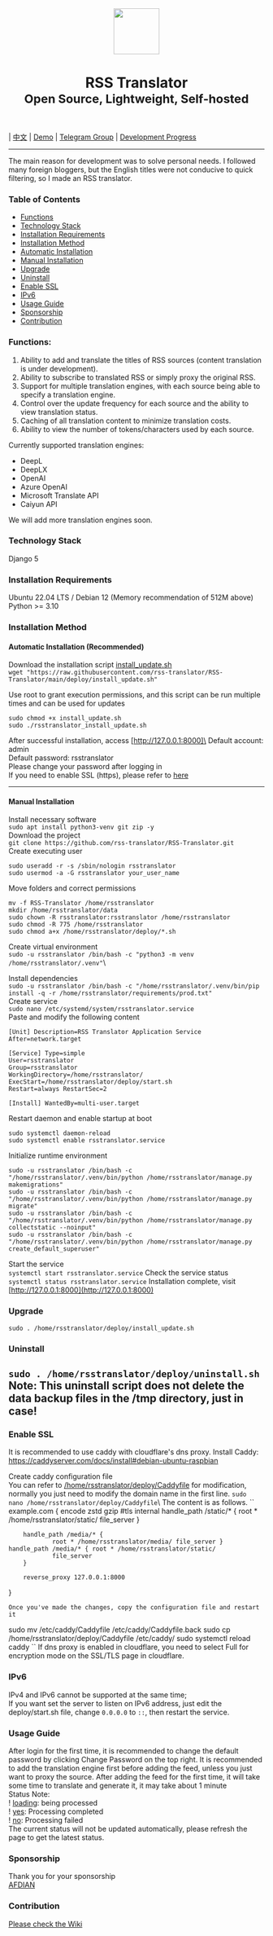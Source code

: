 <div align="center">
<em><img src="https://github.com/rss-translator/RSS-Translator/assets/2398708/8f10db75-d5b4-4cdd-9fd6-7d319d20079f" height="90px"></em>
<h1>RSS Translator<br/><sub>Open Source, Lightweight, Self-hosted</sub></h1>
</div>
<br/>

| [中文](README.md) | [Demo](https://demo.rsstranslator.com) | [Telegram Group](https://t.me/rsstranslator) | [Development Progress](https://github.com/orgs/rss-translator/projects/2/views/1)

---

The main reason for development was to solve personal needs. I followed many foreign bloggers, but the English titles were not conducive to quick filtering, so I made an RSS translator.
### Table of Contents
- [Functions](#functions)
- [Technology Stack](#technology-stack)
- [Installation Requirements](#installation-requirements)
- [Installation Method](#installation-method)
 - [Automatic Installation](#automatic-installation-recommended)
 - [Manual Installation](#manual-installation)
- [Upgrade](#upgrade)
- [Uninstall](#uninstall)
- [Enable SSL](#enable-ssl)
- [IPv6](#IPv6)
- [Usage Guide](#usage-guide)
- [Sponsorship](#sponsorship)
- [Contribution](#contribution)

### Functions:
1. Ability to add and translate the titles of RSS sources (content translation is under development).
2. Ability to subscribe to translated RSS or simply proxy the original RSS.
3. Support for multiple translation engines, with each source being able to specify a translation engine.
4. Control over the update frequency for each source and the ability to view translation status.
5. Caching of all translation content to minimize translation costs.
6. Ability to view the number of tokens/characters used by each source.
   
Currently supported translation engines: 

- DeepL
- DeepLX
- OpenAI
- Azure OpenAI
- Microsoft Translate API
- Caiyun API

We will add more translation engines soon.

### Technology Stack
Django 5

### Installation Requirements
Ubuntu 22.04 LTS / Debian 12 (Memory recommendation of 512M above)\
Python >= 3.10

### Installation Method
#### Automatic Installation (Recommended)
Download the installation script [install_update.sh](https://github.com/rss-translator/RSS-Translator/blob/main/deploy/install_update.sh)\
`wget "https://raw.githubusercontent.com/rss-translator/RSS-Translator/main/deploy/install_update.sh"`

Use root to grant execution permissions, and this script can be run multiple times and can be used for updates
```
sudo chmod +x install_update.sh
sudo ./rsstranslator_install_update.sh
```

After successful installation, access [http://127.0.0.1:8000]\
Default account: admin\
Default password: rsstranslator\
Please change your password after logging in\
If you need to enable SSL (https), please refer to [here](#enable-ssl)

---
#### Manual Installation
Install necessary software\
`sudo apt install python3-venv git zip -y`\
Download the project\
`git clone https://github.com/rss-translator/RSS-Translator.git`\
Create executing user
```
sudo useradd -r -s /sbin/nologin rsstranslator
sudo usermod -a -G rsstranslator your_user_name
```
Move folders and correct permissions
```
mv -f RSS-Translator /home/rsstranslator
mkdir /home/rsstranslator/data
sudo chown -R rsstranslator:rsstranslator /home/rsstranslator
sudo chmod -R 775 /home/rsstranslator
sudo chmod a+x /home/rsstranslator/deploy/*.sh
```
Create virtual environment\
`sudo -u rsstranslator /bin/bash -c "python3 -m venv /home/rsstranslator/.venv"`\

Install dependencies\
`sudo -u rsstranslator /bin/bash -c "/home/rsstranslator/.venv/bin/pip install -q -r /home/rsstranslator/requirements/prod.txt"`\
Create service\
`sudo nano /etc/systemd/system/rsstranslator.service`\
Paste and modify the following content
```
[Unit] Description=RSS Translator Application Service After=network.target

[Service] Type=simple
User=rsstranslator
Group=rsstranslator
WorkingDirectory=/home/rsstranslator/
ExecStart=/home/rsstranslator/deploy/start.sh
Restart=always RestartSec=2

[Install] WantedBy=multi-user.target
```
Restart daemon and enable startup at boot
```
sudo systemctl daemon-reload
sudo systemctl enable rsstranslator.service
```
Initialize runtime environment
```
sudo -u rsstranslator /bin/bash -c "/home/rsstranslator/.venv/bin/python /home/rsstranslator/manage.py makemigrations"
sudo -u rsstranslator /bin/bash -c "/home/rsstranslator/.venv/bin/python /home/rsstranslator/manage.py migrate"
sudo -u rsstranslator /bin/bash -c "/home/rsstranslator/.venv/bin/python /home/rsstranslator/manage.py collectstatic --noinput"
sudo -u rsstranslator /bin/bash -c "/home/rsstranslator/.venv/bin/python /home/rsstranslator/manage.py create_default_superuser"
```
Start the service\
`systemctl start rsstranslator.service`
Check the service status\
`systemctl status rsstranslator.service`
Installation complete, visit [http://127.0.0.1:8000](http://127.0.0.1:8000)
### Upgrade
`sudo . /home/rsstranslator/deploy/install_update.sh`
### Uninstall
`sudo . /home/rsstranslator/deploy/uninstall.sh`
Note: This uninstall script does not delete the data backup files in the /tmp directory, just in case!
---
### Enable SSL
It is recommended to use caddy with cloudflare's dns proxy.
Install Caddy: https://caddyserver.com/docs/install#debian-ubuntu-raspbian 

Create caddy configuration file\
You can refer to [/home/rsstranslator/deploy/Caddyfile](deploy/Caddyfile) for modification, normally you just need to modify the domain name in the first line.
`sudo nano /home/rsstranslator/deploy/Caddyfile`\\
The content is as follows.
``
example.com {
        encode zstd gzip
        #tls internal
        handle_path /static/* {
                root * /home/rsstranslator/static/
                file_server
        }

        handle_path /media/* {
                root * /home/rsstranslator/media/ file_server } handle_path /media/* { root * /home/rsstranslator/static/
                file_server
        }

        reverse_proxy 127.0.0.1:8000
}
```
Once you've made the changes, copy the configuration file and restart it
```
sudo mv /etc/caddy/Caddyfile /etc/caddy/Caddyfile.back
sudo cp /home/rsstranslator/deploy/Caddyfile /etc/caddy/
sudo systemctl reload caddy
``
If dns proxy is enabled in cloudflare, you need to select Full for encryption mode on the SSL/TLS page in cloudflare.
### IPv6
IPv4 and IPv6 cannot be supported at the same time;\
If you want set the server to listen on IPv6 address, just edit the deploy/start.sh file, change `0.0.0.0` to `::`, then restart the service.
### Usage Guide
After login for the first time, it is recommended to change the default password by clicking Change Password on the top right.
It is recommended to add the translation engine first before adding the feed, unless you just want to proxy the source.
After adding the feed for the first time, it will take some time to translate and generate it, it may take about 1 minute \
Status Note: \
! [loading](https://github.com/rss-translator/RSS-Translator/assets/2398708/c796ed1d-b088-4e34-9419-c65fe4cf47c4): being processed \
! [yes](https://github.com/rss-translator/RSS-Translator/assets/2398708/3e974467-948f-486a-9923-91978d47e7ea): Processing completed \
! [no](https://github.com/rss-translator/RSS-Translator/assets/2398708/6a6a5fdc-ac8b-4e7a-b3ae-5093adcf9021): Processing failed \
The current status will not be updated automatically, please refresh the page to get the latest status.
### Sponsorship
Thank you for your sponsorship\
[AFDIAN](https://afdian.net/a/versun)
### Contribution
[Please check the Wiki](https://github.com/rss-translator/RSS-Translator/wiki)
